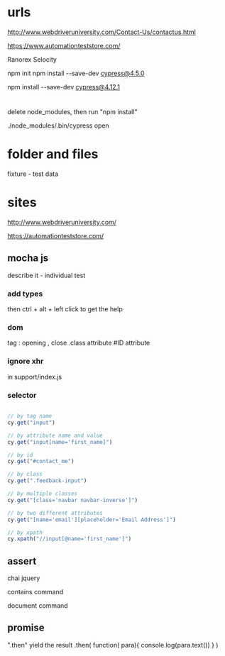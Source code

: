  
# urls

http://www.webdriveruniversity.com/Contact-Us/contactus.html

https://www.automationteststore.com/

Ranorex Selocity



 npm init
 npm install --save-dev cypress@4.5.0


 npm install --save-dev cypress@4.12.1
# 

delete node_modules, then run "npm install"

./node_modules/.bin/cypress open


# folder and files

fixture - test data

# sites

http://www.webdriveruniversity.com/

https://automationteststore.com/


## mocha js
 describe
 it - individual test

### add types

<reference types="Cypress" />
then ctrl + alt + left click to get the help

### dom

tag : opening , close
.class attribute
#ID attribute

### ignore xhr
in support/index.js

### selector

```javascript

// by tag name
cy.get("input")

// by attribute name and value
cy.get("input[name='first_name]")

// by id
cy.get("#contact_me")

// by class
cy.get(".feedback-input")

// by multiple classes
cy.get("[class='navbar navbar-inverse']")

// by two different attributes
cy.get("[name='email'][placeholder='Email Address']")

// by xpath
cy.xpath("//input[@name='first_name']")
```


## assert

chai jquery

contains command

document command

## promise 
".then" yield the result 
.then( function( para){ console.log(para.text()) } ) 

